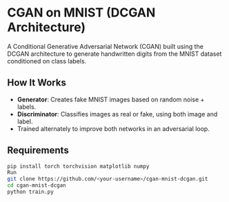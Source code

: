 # CGAN on MNIST (DCGAN Architecture)

A Conditional Generative Adversarial Network (CGAN) built using the DCGAN architecture to generate handwritten digits from the MNIST dataset conditioned on class labels.

## How It Works
- **Generator**: Creates fake MNIST images based on random noise + labels.
- **Discriminator**: Classifies images as real or fake, using both image and label.
- Trained alternately to improve both networks in an adversarial loop.

## Requirements
```bash
pip install torch torchvision matplotlib numpy
Run
git clone https://github.com/<your-username>/cgan-mnist-dcgan.git
cd cgan-mnist-dcgan
python train.py



